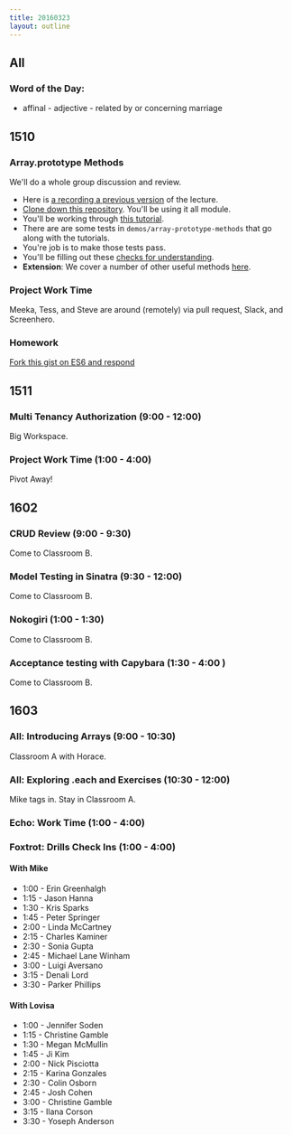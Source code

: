 ```yaml
---
title: 20160323
layout: outline
---
```

## All

### Word of the Day:

* affinal - adjective - related by or concerning marriage


## 1510

### Array.prototype Methods

We'll do a whole group discussion and review.

- Here is [a recording a previous version][video] of the lecture.
- [Clone down this repository][mdn]. You'll be using it all module.
- You'll be working through [this tutorial][apm].
- There are are some tests in `demos/array-prototype-methods` that go along with the tutorials.
- You're job is to make those tests pass.
- You'll be filling out these [checks for understanding][cfu].
- **Extension**: We cover a number of other useful methods [here][add].

[mdn]: https://github.com/mdn/advanced-js-fundamentals-ck
[apm]: https://github.com/mdn/advanced-js-fundamentals-ck/tree/gh-pages/tutorials/01-array-prototype-methods
[cfu]: https://gist.github.com/stevekinney/7acbc39dc6c77d3bafbf
[video]: https://vimeo.com/132966650
[add]: https://github.com/mdn/advanced-js-fundamentals-ck/blob/gh-pages/tutorials/01-array-prototype-methods/01-additional-methods.md


### Project Work Time

Meeka, Tess, and Steve are around (remotely) via pull request, Slack, and Screenhero.

### Homework

[Fork this gist on ES6 and respond](https://gist.github.com/rrgayhart/8435729452a3e3ad8cd3)


## 1511

### Multi Tenancy Authorization (9:00 - 12:00)

Big Workspace.

### Project Work Time (1:00 - 4:00)

Pivot Away!


## 1602

### CRUD Review (9:00 - 9:30)

Come to Classroom B.

### Model Testing in Sinatra (9:30 - 12:00)

Come to Classroom B.

### Nokogiri (1:00 - 1:30)

Come to Classroom B.

### Acceptance testing with Capybara (1:30 - 4:00 )

Come to Classroom B.


## 1603

### All: Introducing Arrays (9:00 - 10:30)

Classroom A with Horace.

### All: Exploring .each and Exercises (10:30 - 12:00)

Mike tags in.  Stay in Classroom A.

### Echo: Work Time (1:00 - 4:00)

### Foxtrot: Drills Check Ins (1:00 - 4:00)

#### With Mike
* 1:00 - Erin Greenhalgh
* 1:15 - Jason Hanna
* 1:30 - Kris Sparks
* 1:45 - Peter Springer
* 2:00 - Linda McCartney
* 2:15 - Charles Kaminer
* 2:30 - Sonia Gupta
* 2:45 - Michael Lane Winham
* 3:00 - Luigi Aversano
* 3:15 - Denali Lord
* 3:30 - Parker Phillips

#### With Lovisa
* 1:00 - Jennifer Soden
* 1:15 - Christine Gamble
* 1:30 - Megan McMullin
* 1:45 - Ji Kim
* 2:00 - Nick Pisciotta
* 2:15 - Karina Gonzales
* 2:30 - Colin Osborn
* 2:45 - Josh Cohen
* 3:00 - Christine Gamble
* 3:15 - Ilana Corson
* 3:30 - Yoseph Anderson

